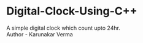 # Digital-Clock-Using-C++
A simple digital clock which count upto 24hr.
<br>
Author - Karunakar Verma
